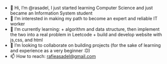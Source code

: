 - 👋 Hi, I’m @rasadel, I just started learning Computer Science and just became an Information System student
- 👀 I’m interested in making my path to become an expert and reliable IT worker
- 🌱 I’m currently learning:
        +  algorithm and data structure, then implement the two into a real problem in Leetcode
        +  build and develop website with js,css, and html
- 💞️ I’m looking to collaborate on building projects (for the sake of learning and experience as a very beginner :D)
- 📫 How to reach: rafieasadel@gmail.com

<!---
rasadel/rasadel is a ✨ special ✨ repository because its `README.md` (this file) appears on your GitHub profile.
You can click the Preview link to take a look at your changes.
--->

